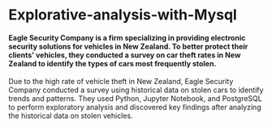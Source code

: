 # Explorative-analysis-with-Mysql
#### Eagle Security Company is a firm specializing in providing electronic security solutions for vehicles in New Zealand. To better protect their clients' vehicles, they conducted a survey on car theft rates in New Zealand to identify the types of cars most frequently stolen.
Due to the high rate of vehicle theft in New Zealand, Eagle Security Company conducted a survey using historical data on stolen cars to identify trends and patterns. They used Python, Jupyter Notebook, and PostgreSQL to perform exploratory analysis and discovered key findings after analyzing the historical data on stolen vehicles.

